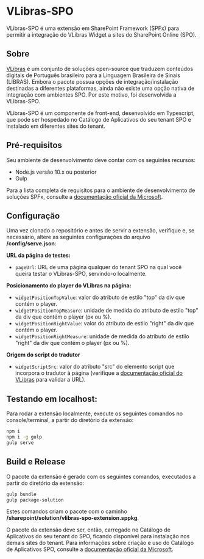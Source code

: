 # VLibras-SPO
VLibras-SPO é uma extensão em SharePoint Framework (SPFx) para permitir a integração do VLibras Widget a sites do SharePoint Online (SPO).

## Sobre
[VLibras](https://www.vlibras.gov.br/) é um conjunto de soluções open-source que traduzem conteúdos digitais de Português brasileiro para a Linguagem Brasileira de Sinais (LIBRAS). Embora o pacote possua opções de integração/instalação destinadas a diferentes plataformas, ainda não existe uma opção nativa de integração com ambientes SPO. Por este motivo, foi desenvolvida a VLibras-SPO. 


VLibras-SPO é um componente de front-end, desenvolvido em Typescript, que pode ser hospedado no Catálogo de Aplicativos do seu tenant SPO e instalado em diferentes sites do tenant.

## Pré-requisitos
Seu ambiente de desenvolvimento deve contar com os seguintes recursos:
- Node.js versão 10.x ou posterior
- Gulp

Para a lista completa de requisitos para o ambiente de desenvolvimento de soluções SPFx, consulte a [documentação oficial da Microsoft](https://docs.microsoft.com/pt-br/sharepoint/dev/spfx/set-up-your-development-environment).

## Configuração
Uma vez clonado o repositório e antes de servir a extensão, verifique e, se necessário, altere as seguintes configurações do arquivo **/config/serve.json**:

**URL da página de testes:**
- `pageUrl`: URL de uma página qualquer do tenant SPO na qual você queira testar o VLibras-SPO, servindo-o localmente.

**Posicionamento do player do VLibras na página:**
- `widgetPositionTopValue`: valor do atributo de estilo "top" da div que contém o player.
- `widgetPositionTopMeasure`: unidade de medida do atributo de estilo "top" da div que contém o player (px ou %).
- `widgetPositionRightValue`: valor do atributo de estilo "right" da div que contém o player.
- `widgetPositionRightMeasure`: unidade de medida do atributo de estilo "right" da div que contém o player (px ou %).

**Origem do script do tradutor**
- `widgetScriptSrc`: valor do atributo "src" do elemento script que incorpora o tradutor à página (verifique a [documentação oficial do VLibras](https://www.vlibras.gov.br/doc/widget/installation/webpageintegration.html) para validar a URL).


## Testando em localhost:
Para rodar a extensão localmente, execute os seguintes comandos no console/terminal, a partir do diretório da extensão:
```bash
npm i
npm i -g gulp
gulp serve
```


## Build e Release
O pacote da extensão é gerado com os seguintes comandos, executados a partir do diretório da extensão:
```bash
gulp bundle
gulp package-solution
```
Estes comandos criam o pacote com o caminho **/sharepoint/solution/vlibras-spo-extension.sppkg**. 

O pacote da extensão deve ser, então, carregado no Catálogo de Aplicativos do seu tenant do SPO, ficando disponível para instalação nos demais sites do tenant. Para informações sobre criação e uso do Catálogo de Aplicativos SPO, consulte a [documentação oficial da Microsoft](https://docs.microsoft.com/pt-br/sharepoint/dev/general-development/site-collection-app-catalog).

